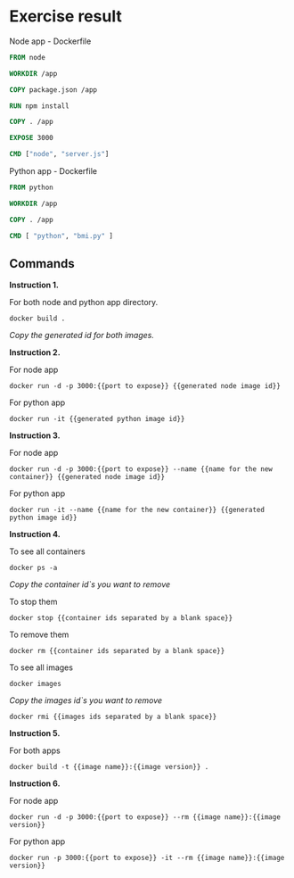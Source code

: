 # Exercise result

Node app - Dockerfile

```Dockerfile
FROM node

WORKDIR /app

COPY package.json /app

RUN npm install

COPY . /app

EXPOSE 3000

CMD ["node", "server.js"]
```

Python app - Dockerfile 

```Dockerfile
FROM python

WORKDIR /app

COPY . /app

CMD [ "python", "bmi.py" ]
```

## Commands

**Instruction 1.** 

For both node and python app directory.

```
docker build .
```

*Copy the generated id for both images.*

**Instruction 2.**

For node app

```
docker run -d -p 3000:{{port to expose}} {{generated node image id}}
```

For python app

```
docker run -it {{generated python image id}}
```

**Instruction 3.**

For node app

```
docker run -d -p 3000:{{port to expose}} --name {{name for the new container}} {{generated node image id}}
```

For python app

```
docker run -it --name {{name for the new container}} {{generated python image id}}
```

**Instruction 4.**

To see all containers

```
docker ps -a
```

*Copy the container id`s you want to remove*

To stop them

```
docker stop {{container ids separated by a blank space}}
```

To remove them 

```
docker rm {{container ids separated by a blank space}}
```

To see all images

```
docker images
```

*Copy the images id`s you want to remove*

```
docker rmi {{images ids separated by a blank space}}
```

**Instruction 5.**

For both apps

```
docker build -t {{image name}}:{{image version}} . 
```

**Instruction 6.**

For node app

```
docker run -d -p 3000:{{port to expose}} --rm {{image name}}:{{image version}}
```

For python app

```
docker run -p 3000:{{port to expose}} -it --rm {{image name}}:{{image version}}
```

